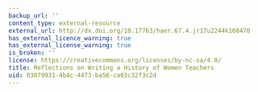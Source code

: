 ```yaml
---
backup_url: ''
content_type: external-resource
external_url: http://dx.doi.org/10.17763/haer.67.4.jr17u2244k168470
has_external_licence_warning: true
has_external_license_warning: true
is_broken: ''
license: https://creativecommons.org/licenses/by-nc-sa/4.0/
title: Reflections on Writing a History of Women Teachers
uid: 03079931-4b4c-4473-ba56-ca03c32f3c2d
---
```


